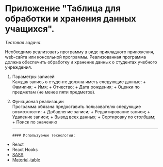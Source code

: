 # Приложение "Таблица для обработки и хранения данных учащихся".

_Тестовая задача_.

Необходимо реализовать программу в виде прикладного приложения,
web-сайта или консольной программы. Реализованная программа
должна обеспечить обработку и хранение данных о студентах
учебного учреждения.

1.  Параметры записей<br>
    Каждая запись о студенте должна иметь следующие данные: + Фамилия; + Имя; + Отчество; + Дата рождения; + Оценки по предметам (не менее пяти предметов).
2.  Функционал реализации<br>
    Программа обязана предоставить пользователю следующие
    возможности: + Добавление записи; + Редактирование записи; + Удаление записи; + Вывод всех данных; + Сортировку по столбцам; + Поиск по значению
        <hr>

        #### Используемые технологии:

- React
- React Hooks
- [SASS](https://sass-lang.com/)
- [Material-table](https://material-table.com///github.com/alexfoxy/lax.js)
